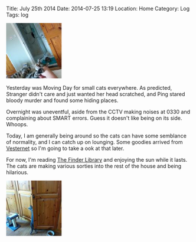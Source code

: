 Title: July 25th 2014
Date: 2014-07-25 13:19
Location: Home
Category: Log
Tags: log

<a href="/images/20140725-stranger.jpg">![Duncare, skritches plz](/images/thumbs/thumbnail_square/20140725-stranger.jpg)</a>

Yesterday was Moving Day for small cats everywhere. As predicted, Stranger didn't care and just wanted her head scratched, and Ping stared bloody murder and found some hiding places.

Overnight was uneventful, aside from the CCTV making noises at 0330 and complaining about SMART errors. Guess it doesn't like being on its side. Whoops.

Today, I am generally being around so the cats can have some semblance of normality, and I can catch up on lounging. Some goodies arrived from [Vesternet] so I'm going to take a ook at that later.

For now, I'm reading [The Finder Library] and enjoying the sun while it lasts. The cats are making various sorties into the rest of the house and being hilarious.

<a href="/images/20140725-ping.jpg">![Do not know if want](/images/thumbs/thumbnail_square/20140725-ping.jpg)</a>

  [Vesternet]: https://www.vesternet.com/
  [The Finder Library]: https://en.wikipedia.org/wiki/Finder_(comics)

